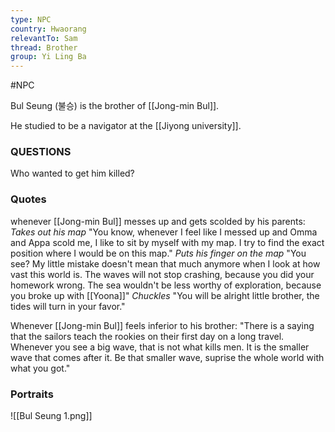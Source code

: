 ```yaml
---
type: NPC
country: Hwaorang
relevantTo: Sam
thread: Brother
group: Yi Ling Ba
---
```


#NPC

Bul Seung (불승) is the brother of [[Jong-min Bul]]. 

He studied to be a navigator at the [[Jiyong university]]. 



### QUESTIONS
Who wanted to get him killed?

### Quotes

whenever [[Jong-min Bul]] messes up and gets scolded by his parents:
_Takes out his map_ 
"You know, whenever I feel like I messed up and Omma and Appa scold me, I like to sit by myself with my map. I try to find the exact position where I would be on this map." _Puts his finger on the map_ "You see? My little mistake doesn't mean that much anymore when I look at how vast this world is. The waves will not stop crashing, because you did your homework wrong. The sea wouldn't be less worthy of exploration, because you broke up with [[Yoona]]" _Chuckles_ "You will be alright little brother, the tides will turn in your favor."

Whenever [[Jong-min Bul]] feels inferior to his brother:
"There is a saying that the sailors teach the rookies on their first day on a long travel. Whenever you see a big wave, that is not what kills men. It is the smaller wave that comes after it. Be that smaller wave, suprise the whole world with what you got."


### Portraits 
![[Bul Seung 1.png]]